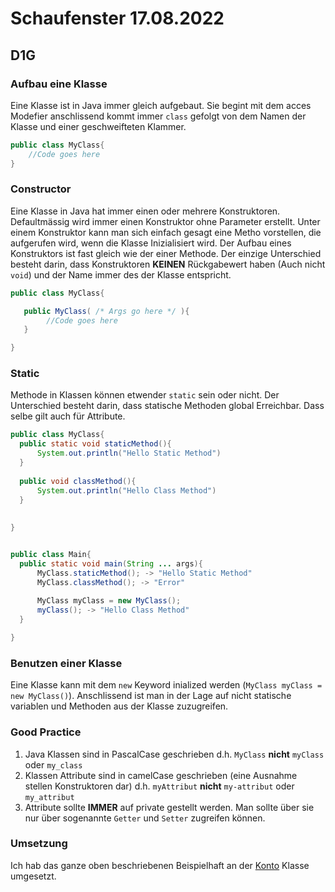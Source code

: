 # Schaufenster 17.08.2022

## D1G
### Aufbau eine Klasse
Eine Klasse ist in Java immer gleich aufgebaut. Sie begint mit dem acces Modefier anschlissend kommt immer `class` gefolgt von dem Namen der Klasse und einer geschweifteten Klammer. 
```java
public class MyClass{
    //Code goes here
}
```
### Constructor
Eine Klasse in Java hat immer einen oder mehrere Konstruktoren. Defaultmässig wird immer einen Konstruktor ohne Parameter erstellt. Unter einem Konstruktor kann man sich einfach gesagt eine Metho vorstellen, die aufgerufen wird, wenn die Klasse Inizialisiert wird. Der Aufbau eines Konstruktors ist fast gleich wie der einer Methode. Der einzige Unterschied besteht darin, dass Konstruktoren **KEINEN** Rückgabewert haben (Auch nicht `void`) und der Name immer des der Klasse entspricht.

```java
public class MyClass{

   public MyClass( /* Args go here */ ){
        //Code goes here
   }

}

```

### Static
Methode in Klassen können etwender `static` sein oder nicht. Der Unterschied besteht darin, dass statische Methoden global Erreichbar. Dass selbe gilt auch für Attribute.
```java
public class MyClass{
  public static void staticMethod(){
      System.out.println("Hello Static Method")
  }
  
  public void classMethod(){
      System.out.println("Hello Class Method")
  }
  
  
}


public class Main{
  public static void main(String ... args){
      MyClass.staticMethod(); -> "Hello Static Method"
      MyClass.classMethod(); -> "Error"
      
      MyClass myClass = new MyClass();
      myClass(); -> "Hello Class Method"
  }

}

```

### Benutzen einer Klasse
Eine Klasse kann mit dem `new` Keyword inialized werden (`MyClass myClass = new MyClass()`). Anschlissend ist man in der Lage auf nicht statische variablen und  Methoden aus der Klasse zuzugreifen.

### Good Practice
1. Java Klassen sind in PascalCase geschrieben d.h. `MyClass` **nicht** `myClass` oder `my_class`
2. Klassen Attribute sind in camelCase geschrieben (eine Ausnahme stellen Konstruktoren dar) d.h. `myAttribut` **nicht** `my-attribut` oder `my_attribut`
3. Attribute sollte **IMMER** auf private gestellt werden. Man sollte über sie nur über sogenannte `Getter` und `Setter` zugreifen können.
### Umsetzung
Ich hab das ganze oben beschriebenen Beispielhaft an der [Konto](./resources/index.md#konto) Klasse umgesetzt.
